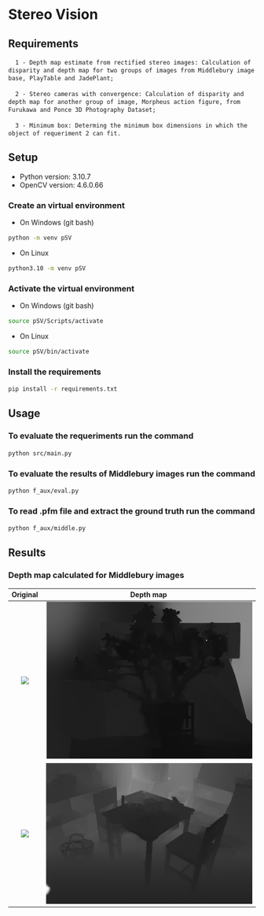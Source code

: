 # Stereo Vision

## Requirements
      1 - Depth map estimate from rectified stereo images: Calculation of disparity and depth map for two groups of images from Middlebury image base, PlayTable and JadePlant;

      2 - Stereo cameras with convergence: Calculation of disparity and depth map for another group of image, Morpheus action figure, from Furukawa and Ponce 3D Photography Dataset;

      3 - Minimum box: Determing the minimum box dimensions in which the object of requeriment 2 can fit.

## Setup

- Python version: 3.10.7
- OpenCV version: 4.6.0.66

### Create an virtual environment

- On Windows (git bash)
```bash
python -m venv pSV
```

- On Linux
```bash
python3.10 -m venv pSV
```

### Activate the virtual environment

- On Windows (git bash)
```bash
source pSV/Scripts/activate
```

- On Linux
```bash
source pSV/bin/activate
```

### Install the requirements

```bash
pip install -r requirements.txt
```

## Usage

### To evaluate the requeriments run the command

``` bash
python src/main.py
```

### To evaluate the results of Middlebury images run the command

``` bash
python f_aux/eval.py
```

### To read .pfm file and extract the ground truth run the command

``` bash
python f_aux/middle.py
```

## Results 

### Depth map calculated for Middlebury images

| Original | Depth map |
|:--------:|:---------:|
| ![](data/Middlebury/Jadeplant-perfect/im0.png) | ![](data/Middlebury/Jadeplant-perfect/profundidade.png) |
| ![](data/Middlebury/Playtable-perfect/im0.png) | ![](data/Middlebury/Playtable-perfect/profundidade.png)
